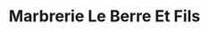 ---
title: "Marbrerie Le Berre Et Fils"
url: /ploneour-lanvern/marbrerie-le-berre-et-fils/
shop: directeurs de funérailles
---